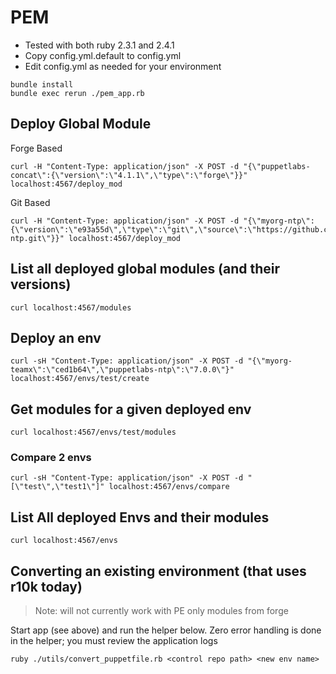# PEM

- Tested with both ruby 2.3.1 and 2.4.1
- Copy config.yml.default to config.yml
- Edit config.yml as needed for your environment

```
bundle install
bundle exec rerun ./pem_app.rb
```

## Deploy Global Module

Forge Based  
```
curl -H "Content-Type: application/json" -X POST -d "{\"puppetlabs-concat\":{\"version\":\"4.1.1\",\"type\":\"forge\"}}" localhost:4567/deploy_mod  
```

Git Based  
```
curl -H "Content-Type: application/json" -X POST -d "{\"myorg-ntp\":{\"version\":\"e93a55d\",\"type\":\"git\",\"source\":\"https://github.com/ipcrm/ipcrm-ntp.git\"}}" localhost:4567/deploy_mod
```


## List all deployed global modules (and their versions)
```
curl localhost:4567/modules  
```

## Deploy an env
```
curl -sH "Content-Type: application/json" -X POST -d "{\"myorg-teamx\":\"ced1b64\",\"puppetlabs-ntp\":\"7.0.0\"}" localhost:4567/envs/test/create  
```

## Get modules for a given deployed env
```
curl localhost:4567/envs/test/modules  
```

### Compare 2 envs
```
curl -sH "Content-Type: application/json" -X POST -d "[\"test\",\"test1\"]" localhost:4567/envs/compare  
```

## List All deployed Envs and their modules
```
curl localhost:4567/envs  
```

## Converting an existing environment (that uses r10k today)

> Note: will not currently work with PE only modules from forge

Start app (see above) and run the helper below.  Zero error handling is done in the helper; you must review the application logs
```
ruby ./utils/convert_puppetfile.rb <control repo path> <new env name>
```




